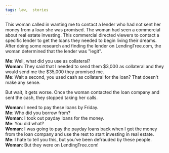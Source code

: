 ```yaml
---
tags: law,  stories
---
```


This woman called in wanting me to contact a lender who had not sent her money from a loan she was promised. The woman had seen a commercial about real estate investing. This commercial directed viewers to contact a specific lender to get the loans they needed to begin living their dreams. After doing some research and finding the lender on LendingTree.com, the woman determined that the lender was "legit".

**Me**: Well, what did you use as collateral?<br>
**Woman**: They said that I needed to send them $3,000 as collateral and they would send me the $35,000 they promised me.<br>
**Me**: Wait a second, you used cash as collateral for the loan? That doesn't make any sense.

But wait, it gets worse. Once the woman contacted the loan company and sent the cash, they stopped taking her calls.

**Woman**: I need to pay these loans by Friday.<br>
**Me**: Who did you borrow from?<br>
**Woman**: I took out payday loans for the money.<br>
**Me**: You did what?<br>
**Woman**: I was going to pay the payday loans back when I got the money from the loan company and use the rest to start investing in real estate.<br>
**Me**: I hate to tell you this, but you've been defrauded by these people.<br>
**Woman**: But they were on LendingTree.com!